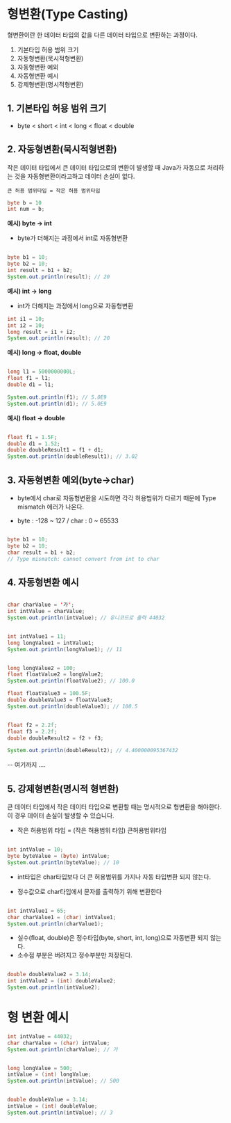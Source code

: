 
# 형변환(Type Casting)
형변환이란 한 데이터 타입의 값을 다른 데이터 타입으로 변환하는 과정이다.

1. 기본타입 허용 범위 크기
2. 자동형변환(묵시적형변환)
3. 자동형변환 예외
4. 자동형변환 예시 
5. 강제형변환(명시적형변환)


## 1. 기본타입 허용 범위 크기 
* byte < short < int < long < float < double


## 2. 자동형변환(묵시적형변환)

작은 데이터 타입에서 큰 데이터 타입으로의 변환이 발생할 때 
Java가 자동으로 처리하는 것을 자동형변환이라고하고 데이터 손실이 없다.

```
큰 허용 범위타입 = 작은 허용 범위타입
```
``` java
byte b = 10
int num = b;
```


**예시) byte -> int**

* byte가 더해지는 과정에서 int로 자동형변환

``` java

byte b1 = 10;
byte b2 = 10;
int result = b1 + b2;
System.out.println(result); // 20

```

**예시) int -> long**
* int가 더해지는 과정에서 long으로 자동형변환
``` java
int i1 = 10;
int i2 = 10;
long result = i1 + i2;
System.out.println(result); // 20
```

**예시) long -> float, double**

``` java

long l1 = 5000000000L;
float f1 = l1;
double d1 = l1;

System.out.println(f1); // 5.0E9
System.out.println(d1); // 5.0E9

```

**예시) float -> double**

``` java

float f1 = 1.5F;
double d1 = 1.52;
double doubleResult1 = f1 + d1;
System.out.println(doubleResult1); // 3.02

```


## 3. 자동형변환 예외(byte->char)

* byte에서 char로 자동형변환을 시도하면 각각 허용범위가 다르기 때문에 Type mismatch 에러가 나온다.

* byte : -128 ~ 127 / char : 0 ~ 65533


``` java

byte b1 = 10;
byte b2 = 10;
char result = b1 + b2; 
// Type mismatch: cannot convert from int to char

```



## 4. 자동형변환 예시

``` java

char charValue = '가';
int intValue = charValue;
System.out.println(intValue); // 유니코드로 출력 44032


int intValue1 = 11;
long longValue1 = intValue1;
System.out.println(longValue1); // 11


long longValue2 = 100;
float floatValue2 = longValue2;
System.out.println(floatValue2); // 100.0

float floatValue3 = 100.5F;
double doubleValue3 = floatValue3;
System.out.println(doubleValue3); // 100.5


float f2 = 2.2f;
float f3 = 2.2f;
double doubleResult2 = f2 + f3;

System.out.println(doubleResult2); // 4.400000095367432


```





-- 여기까지 .... 


## 5. 강제형변환(명시적 형변환)

큰 데이터 타입에서 작은 데이터 타입으로 변환할 때는 명시적으로 형변환을 해야한다.
이 경우 데이터 손실이 발생할 수 있습니다.


* 작은 허용범위 타입 = (작은 허용범위 타입) 큰허용범위타입


``` java

int intValue = 10;
byte byteValue = (byte) intValue;
System.out.println(byteValue); // 10

```

* int타입은 char타입보다 더 큰 허용범위를 가지나 자동 타입변환 되지 않는다.

* 정수값으로 char타입에서 문자를 출력하기 위해 변환한다

``` java

int intValue1 = 65;
char charValue1 = (char) intValue1;
System.out.println(charValue1);

```

* 실수(float, double)은 정수타입(byte, short, int, long)으로 자동변환 되지 않는다.
* 소수점 부분은 버려지고 정수부분만 저장된다.

``` java

double doubleValue2 = 3.14;
int intValue2 = (int) doubleValue2;
System.out.println(intValue2);

```





# 형 변환 예시 

``` java
int intValue = 44032;
char charValue = (char) intValue;
System.out.println(charValue); // 가


long longValue = 500;
intValue = (int) longValue;
System.out.println(intValue); // 500


double doubleValue = 3.14;
intValue = (int) doubleValue;
System.out.println(intValue); // 3

```
